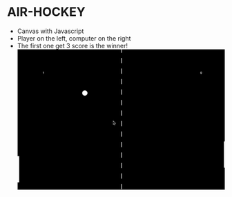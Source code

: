 # AIR-HOCKEY
* Canvas with Javascript
* Player on the left, computer on the right
* The first one get 3 score is the winner!
![image](https://github.com/Alicezhang821/AIR-HOCKEY/blob/master/2.gif)
